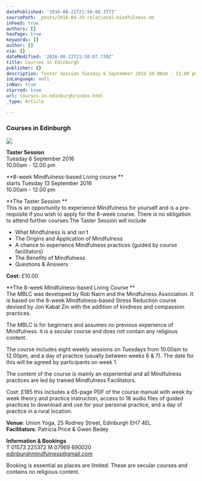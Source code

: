 ```yaml
---
datePublished: '2016-08-22T21:58:08.377Z'
sourcePath: _posts/2016-04-28-relational-mindfulness.md
inFeed: true
authors: []
hasPage: true
keywords: []
author: []
via: {}
dateModified: '2016-08-22T21:58:07.730Z'
title: Courses in Edinburgh
publisher: {}
description: Taster Session Tuesday 6 September 2016 10.00am - 12.00 pm
inLanguage: null
inNav: true
starred: true
url: courses-in-edinburgh/index.html
_type: Article

---
```

### Courses in Edinburgh
![](https://the-grid-user-content.s3-us-west-2.amazonaws.com/74ffb5ac-facc-4b30-9c09-920f3850a77c.jpg)

**Taster Session**  
Tuesday 6 September 2016  
10.00am - 12.00 pm

**8-week Mindfulness-based Living course **  
starts Tuesday 13 September 2016   
10.00am - 12.00 pm

**The Taster Session **  
This is an opportunity to experience Mindfulness for yourself and is a pre-requisite if you wish to apply for the 8-week course. There is no obligation to attend further courses.The Taster Session will include  
- What Mindfulness is and isn't  
- The Origins and Application of Mindfulness  
- A chance to experience Mindfulness practices (guided by course facilitators)  
- The Benefits of Mindfulness  
- Questions & Answers

**Cost:** £10.00

**The 8-week Mindfulness-based Living Course **  
The MBLC was developed by Rob Nairn and the Mindfulness Association. It is based on the 8-week Mindfulness-based Stress Reduction course devised by Jon Kabat Zin with the addition of kindness and compassion practices.

The MBLC is for beginners and assumes no previous experience of Mindfulness. it is a secular course and does not contain any religious content.

The course includes eight weekly sessions on Tuesdays from 10.00am to 12.00pm, and a day of practice (usually between weeks 6 & 7). The date for this will be agreed by participants on week 1\.

The content of the course is mainly an experiential and all Mindfulness practices are led by trained Mindfulness Facilitators.

Cost: £185 this includes a 65-page PDF of the course manual with week by week theory and practice instruction, access to 16 audio files of guided practices to download and use for your personal practice, and a day of practice in a rural location.

**Venue**: Union Yoga, 25 Rodney Street, Edinburgh EH7 4EL   
**Facilitators**: Patricia Price & Gwen Bedey

**Information & Bookings**  
T 01573 225372 M 07969 690020   
[edinburghmindfulness@gmail.com][0]

Booking is essential as places are limited. These are secular courses and contains no religious content.

[0]: http://edinburghmindfulness@gmail.com/ "Email"